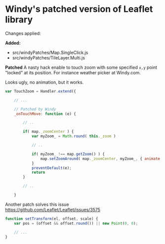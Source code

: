 # Windy's patched version of Leaflet library

Changes applied:

**Added:**
 * src/windyPatches/Map.SingleClick.js
 * src/windyPatches/TileLayer.Multi.js

**Patched**
A nasty hack enable to touch zoom with some specified
`x,y` point "locked" at its position. For instance weather picker
at Windy.com.

Looks ugly, no animation, but it works.

```js
var TouchZoom = Handler.extend({

	// ...

	// Patched by Windy
	_onTouchMove: function (e) {

		// ..

		if( map._zoomCenter ) {
			var myZoom_ = Math.round( this._zoom )

			// ..

			if( myZoom_ !== map.getZoom() ) {
				map.setZoomAround( map._zoomCenter, myZoom_, { animate: true });
			}
			preventDefault(e);
			return
		}

		// ..

	}
```

Another patch solves this issue https://github.com/Leaflet/Leaflet/issues/3575

```js
function setTransform(el, offset, scale) {
	var pos = (offset && offset.round()) || new Point(0, 0);

	// ...
}
```